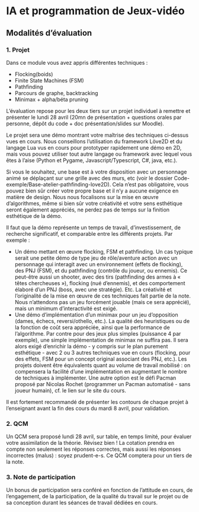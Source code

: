 # IA et programmation de Jeux-vidéo

## Modalités d’évaluation

### 1. Projet

Dans ce module vous avez appris différentes techniques :

* Flocking(boids)
* Finite State Machines (FSM)
* Pathfinding
* Parcours de graphe, backtracking
* Minimax + alpha/béta pruning

L’évaluation repose pour les deux tiers sur un projet individuel à remettre et présenter le lundi 28 avril (20mn de présentation + questions orales par personne, dépôt du code + doc présentation/slides sur Moodle).

Le projet sera une démo montrant votre maîtrise des techniques ci-dessus vues en cours. Nous conseillons l’utilisation du framework Löve2D et du langage Lua vus en cours pour prototyper rapidement une démo en 2D, mais vous pouvez utiliser tout autre langage ou framework avec lequel vous êtes à l’aise (Python et Pygame, Javascript/Typescript, C#, java, etc.).

Si vous le souhaitez, une base est à votre disposition avec un personnage animé se déplaçant sur une grille avec des murs, etc (voir le dossier Code-exemple/Base-atelier-pathfinding-love2D). Cela n’est pas obligatoire, vous pouvez bien sûr créer votre propre base et il n‘y a aucune exigence en matière de design. Nous nous focalisons sur la mise en œuvre d’algorithmes, même si bien sûr votre créativité et votre sens esthétique seront également appréciés, ne perdez pas de temps sur la finition esthétique de la démo.

Il faut que la démo représente un temps de travail, d’investissement, de recherche significatif, et comparable entre les différents projets. Par exemple :

* Un démo mettant en œuvre flocking, FSM et pathfinding. Un cas typique serait une petite démo de type jeu de rôle/aventure action avec un personnage qui interagit avec un environnement (effets de flocking), des PNJ (FSM), et du pathfinding (contrôle du joueur, ou ennemis). Ce peut-être aussi un shooter, avec des tirs (pathfinding des armes à « têtes chercheuses »), flocking (nué d’ennemis), et des comportement élaboré d’un PNJ (boss, avec une stratégie). Etc. La créativité et l’originalité de la mise en œuvre de ces techniques fait partie de la note. Nous n’attendons pas un jeu forcément jouable (mais ce sera apprécié), mais un minimum d’interactivité est exigé.
* Une démo d’implémentation d’un minimax pour un jeu d’opposition (dames, échecs, reversi/othello, etc.). La qualité des heuristiques ou de la fonction de coût sera appréciée, ainsi que la performance de l’algorithme. Par contre pour des jeux plus simples (puissance 4 par exemple), une simple implémentation de minimax ne suffira pas. Il sera alors exigé d’enrichir la démo - y compris sur le plan purement esthétique - avec 2 ou 3 autres techniques vue en cours (flocking, pour des effets, FSM pour un concept original associant des PNJ, etc.). Les projets doivent être équivalents quant au volume de travail mobilisé : on compensera la facilité d’une implémentation en augmentant le nombre de techniques à implémenter. Une autre option est le défi Pacman proposé par Nicolas Rochet (programmer un Pacman automatisé - sans joueur humain), cf. le lien sur le site du cours.

Il est fortement recommandé de présenter les contours de chaque projet à l’enseignant avant la fin des cours du mardi 8 avril, pour validation.

### 2. QCM 

Un QCM sera proposé lundi 28 avril, sur table, en temps limité, pour évaluer votre assimilation de la théorie. Révisez bien ! La cotation prendra en compte non seulement les réponses correctes, mais aussi les réponses incorrectes (malus) : soyez prudent-e-s. Ce QCM comptera pour un tiers de la note.

### 3. Note de participation

Un bonus de participation sera conféré en fonction de l’attitude en cours, de l’engagement, de la participation, de la qualité du travail sur le projet ou de sa conception durant les séances de travail dédiées en cours.